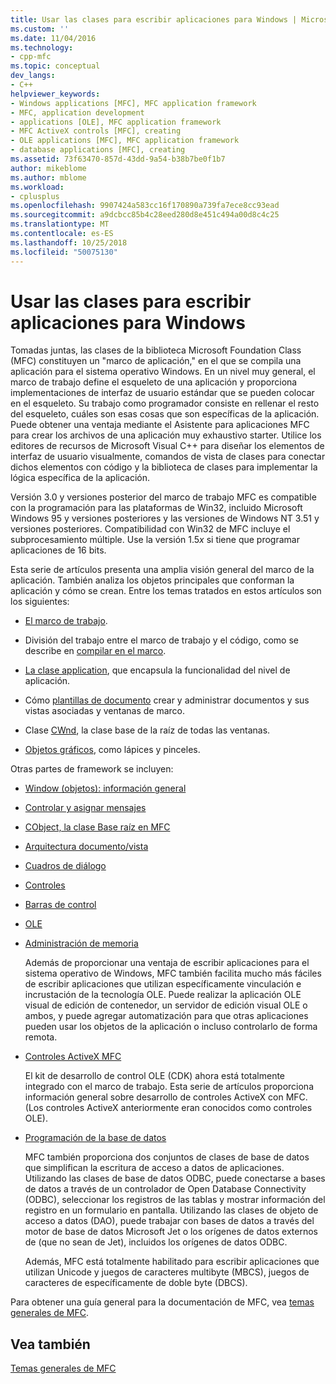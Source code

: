 ```yaml
---
title: Usar las clases para escribir aplicaciones para Windows | Microsoft Docs
ms.custom: ''
ms.date: 11/04/2016
ms.technology:
- cpp-mfc
ms.topic: conceptual
dev_langs:
- C++
helpviewer_keywords:
- Windows applications [MFC], MFC application framework
- MFC, application development
- applications [OLE], MFC application framework
- MFC ActiveX controls [MFC], creating
- OLE applications [MFC], MFC application framework
- database applications [MFC], creating
ms.assetid: 73f63470-857d-43dd-9a54-b38b7be0f1b7
author: mikeblome
ms.author: mblome
ms.workload:
- cplusplus
ms.openlocfilehash: 9907424a583cc16f170890a739fa7ece8cc93ead
ms.sourcegitcommit: a9dcbcc85b4c28eed280d8e451c494a00d8c4c25
ms.translationtype: MT
ms.contentlocale: es-ES
ms.lasthandoff: 10/25/2018
ms.locfileid: "50075130"
---
```

# <a name="using-the-classes-to-write-applications-for-windows"></a>Usar las clases para escribir aplicaciones para Windows

Tomadas juntas, las clases de la biblioteca Microsoft Foundation Class (MFC) constituyen un "marco de aplicación," en el que se compila una aplicación para el sistema operativo Windows. En un nivel muy general, el marco de trabajo define el esqueleto de una aplicación y proporciona implementaciones de interfaz de usuario estándar que se pueden colocar en el esqueleto. Su trabajo como programador consiste en rellenar el resto del esqueleto, cuáles son esas cosas que son específicas de la aplicación. Puede obtener una ventaja mediante el Asistente para aplicaciones MFC para crear los archivos de una aplicación muy exhaustivo starter. Utilice los editores de recursos de Microsoft Visual C++ para diseñar los elementos de interfaz de usuario visualmente, comandos de vista de clases para conectar dichos elementos con código y la biblioteca de clases para implementar la lógica específica de la aplicación.

Versión 3.0 y versiones posterior del marco de trabajo MFC es compatible con la programación para las plataformas de Win32, incluido Microsoft Windows 95 y versiones posteriores y las versiones de Windows NT 3.51 y versiones posteriores. Compatibilidad con Win32 de MFC incluye el subprocesamiento múltiple. Use la versión 1.5*x* si tiene que programar aplicaciones de 16 bits.

Esta serie de artículos presenta una amplia visión general del marco de la aplicación. También analiza los objetos principales que conforman la aplicación y cómo se crean. Entre los temas tratados en estos artículos son los siguientes:

- [El marco de trabajo](../mfc/framework-mfc.md).

- División del trabajo entre el marco de trabajo y el código, como se describe en [compilar en el marco](../mfc/building-on-the-framework.md).

- [La clase application](../mfc/cwinapp-the-application-class.md), que encapsula la funcionalidad del nivel de aplicación.

- Cómo [plantillas de documento](../mfc/document-templates-and-the-document-view-creation-process.md) crear y administrar documentos y sus vistas asociadas y ventanas de marco.

- Clase [CWnd](../mfc/window-objects.md), la clase base de la raíz de todas las ventanas.

- [Objetos gráficos](../mfc/graphic-objects.md), como lápices y pinceles.

Otras partes de framework se incluyen:

- [Window (objetos): información general](../mfc/window-objects.md)

- [Controlar y asignar mensajes](../mfc/message-handling-and-mapping.md)

- [CObject, la clase Base raíz en MFC](../mfc/using-cobject.md)

- [Arquitectura documento/vista](../mfc/document-view-architecture.md)

- [Cuadros de diálogo](../mfc/dialog-boxes.md)

- [Controles](../mfc/controls-mfc.md)

- [Barras de control](../mfc/control-bars.md)

- [OLE](../mfc/ole-in-mfc.md)

- [Administración de memoria](../mfc/memory-management.md)

   Además de proporcionar una ventaja de escribir aplicaciones para el sistema operativo de Windows, MFC también facilita mucho más fáciles de escribir aplicaciones que utilizan específicamente vinculación e incrustación de la tecnología OLE. Puede realizar la aplicación OLE visual de edición de contenedor, un servidor de edición visual OLE o ambos, y puede agregar automatización para que otras aplicaciones pueden usar los objetos de la aplicación o incluso controlarlo de forma remota.

- [Controles ActiveX MFC](../mfc/mfc-activex-controls.md)

   El kit de desarrollo de control OLE (CDK) ahora está totalmente integrado con el marco de trabajo. Esta serie de artículos proporciona información general sobre desarrollo de controles ActiveX con MFC. (Los controles ActiveX anteriormente eran conocidos como controles OLE).

- [Programación de la base de datos](../data/data-access-programming-mfc-atl.md)

   MFC también proporciona dos conjuntos de clases de base de datos que simplifican la escritura de acceso a datos de aplicaciones. Utilizando las clases de base de datos ODBC, puede conectarse a bases de datos a través de un controlador de Open Database Connectivity (ODBC), seleccionar los registros de las tablas y mostrar información del registro en un formulario en pantalla. Utilizando las clases de objeto de acceso a datos (DAO), puede trabajar con bases de datos a través del motor de base de datos Microsoft Jet o los orígenes de datos externos de (que no sean de Jet), incluidos los orígenes de datos ODBC.

   Además, MFC está totalmente habilitado para escribir aplicaciones que utilizan Unicode y juegos de caracteres multibyte (MBCS), juegos de caracteres de específicamente de doble byte (DBCS).

Para obtener una guía general para la documentación de MFC, vea [temas generales de MFC](../mfc/general-mfc-topics.md).

## <a name="see-also"></a>Vea también

[Temas generales de MFC](../mfc/general-mfc-topics.md)


